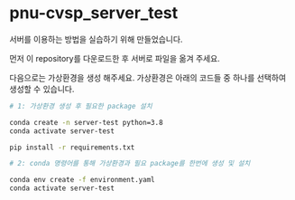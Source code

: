 # pnu-cvsp_server_test

서버를 이용하는 방법을 실습하기 위해 만들었습니다.

먼저 이 repository를 다운로드한 후 서버로 파일을 옮겨 주세요.

다음으로는 가상환경을 생성 해주세요. 가상환경은 아래의 코드들 중 하나를 선택하여 생성할 수 있습니다.

``` bash
# 1: 가상환경 생성 후 필요한 package 설치

conda create -n server-test python=3.8
conda activate server-test

pip install -r requirements.txt
```

``` bash
# 2: conda 명령어를 통해 가상환경과 필요 package를 한번에 생성 및 설치

conda env create -f environment.yaml
conda activate server-test
```
